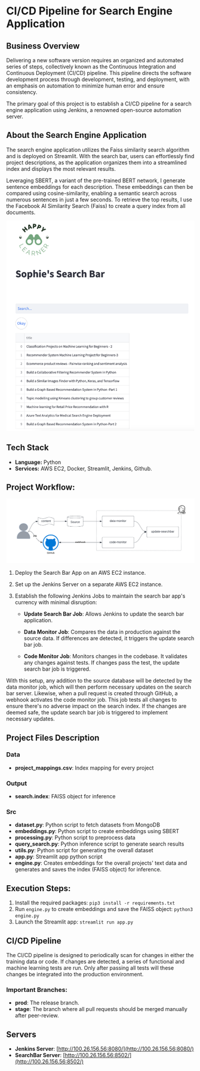 # CI/CD Pipeline for Search Engine Application

## Business Overview

Delivering a new software version requires an organized and automated series of steps, collectively known as the Continuous Integration and Continuous Deployment (CI/CD) pipeline. This pipeline directs the software development process through development, testing, and deployment, with an emphasis on automation to minimize human error and ensure consistency.

The primary goal of this project is to establish a CI/CD pipeline for a search engine application using Jenkins, a renowned open-source automation server.

## About the Search Engine Application

The search engine application utilizes the Faiss similarity search algorithm and is deployed on Streamlit. With the search bar, users can effortlessly find project descriptions, as the application organizes them into a streamlined index and displays the most relevant results.

Leveraging SBERT, a variant of the pre-trained BERT network, I generate sentence embeddings for each description. These embeddings can then be compared using cosine-similarity, enabling a semantic search across numerous sentences in just a few seconds. To retrieve the top results, I use the Facebook AI Similarity Search (Faiss) to create a query index from all documents.

![web](web.png)

## Tech Stack

- **Language:** Python
- **Services:** AWS EC2, Docker, Streamlit, Jenkins, Github.


## Project Workflow:
![t5](tutorial/t5.png)
1. Deploy the Search Bar App on an AWS EC2 instance.
2. Set up the Jenkins Server on a separate AWS EC2 instance.
3. Establish the following Jenkins Jobs to maintain the search bar app's currency with minimal disruption:

   - **Update Search Bar Job**: Allows Jenkins to update the search bar application.
   
   - **Data Monitor Job**: Compares the data in production against the source data. If differences are detected, it triggers the update search bar job.
     
   - **Code Monitor Job**: Monitors changes in the codebase. It validates any changes against tests. If changes pass the test, the update search bar job is triggered.

With this setup, any addition to the source database will be detected by the data monitor job, which will then perform necessary updates on the search bar server. Likewise, when a pull request is created through GitHub, a webhook activates the code monitor job. This job tests all changes to ensure there's no adverse impact on the search index. If the changes are deemed safe, the update search bar job is triggered to implement necessary updates.


## Project Files Description

### Data
- **project_mappings.csv**: Index mapping for every project

### Output
- **search.index**: FAISS object for inference

### Src
- **dataset.py**: Python script to fetch datasets from MongoDB
- **embeddings.py**: Python script to create embeddings using SBERT
- **processing.py**: Python script to preprocess data
- **query_search.py**: Python inference script to generate search results
- **utils.py**: Python script for generating the overall dataset
- **app.py**: Streamlit app python script
- **engine.py**: Creates embeddings for the overall projects' text data and generates and saves the index (FAISS object) for inference.

## Execution Steps:

1. Install the required packages: `pip3 install -r requirements.txt`
2. Run `engine.py` to create embeddings and save the FAISS object: `python3 engine.py`
3. Launch the Streamlit app: `streamlit run app.py`


## CI/CD Pipeline

The CI/CD pipeline is designed to periodically scan for changes in either the training data or code. If changes are detected, a series of functional and machine learning tests are run. Only after passing all tests will these changes be integrated into the production environment.

### Important Branches:
- **prod**: The release branch.
- **stage**: The branch where all pull requests should be merged manually after peer-review.

## Servers

- **Jenkins Server**: [http://100.26.156.56:8080/](http://100.26.156.56:8080/)
- **SearchBar Server**: [http://100.26.156.56:8502/](http://100.26.156.56:8502/)


